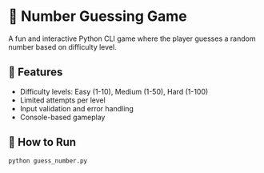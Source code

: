 # 🎲 Number Guessing Game

A fun and interactive Python CLI game where the player guesses a random number based on difficulty level.

## 🔧 Features
- Difficulty levels: Easy (1-10), Medium (1-50), Hard (1-100)
- Limited attempts per level
- Input validation and error handling
- Console-based gameplay

## 🚀 How to Run

```bash
python guess_number.py
